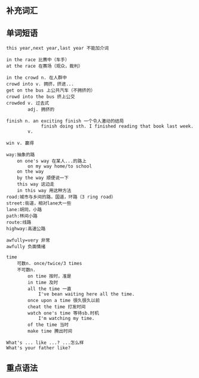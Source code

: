 
## 补充词汇



## 单词短语

	this year,next year,last year 不能加介词

	in the race 比赛中（车手）
	at the race 在赛场（观众，裁判）
	
	in the crowd n. 在人群中
	crowd into v. 拥挤，挤进...
	get on the bus 上公共汽车（不拥挤的）
	crowd into the bus 挤上公交
	crowded v. 过去式
			adj. 拥挤的

	finish n. an exciting finish 一个令人激动的结局
				 finish doing sth. I finished reading that book last week.
			v. 
	
	win v. 赢得

	way:抽象的路
		on one's way 在某人...的路上
			on my way home/to school
		on the way
		by the way 顺便说一下 
		this way 这边走
		in this way 用这种方法
	road:城市与乡间的路，国道，环路（3 ring road）
	street:街道，相对lane大一些
	lane:胡同，小路
	path:林间小路
	route:线路
	highway:高速公路

	awfully=very 非常
	awfully 负面情绪

	time 
		可数n. once/twice/3 times
		不可数n.
			on time 按时，准是
			in time 及时
			all the time 一直 
				I've bean waiting here all the time.
			once upon a time 很久很久以前
			cheat the time 打发时间
			watch one's time 等待sb.时机
				I'm watching my time.
			of the time 当时
			make time 腾出时间

	What's ... like ...? ...怎么样
	What's your father like?
			
		
	



## 重点语法 



